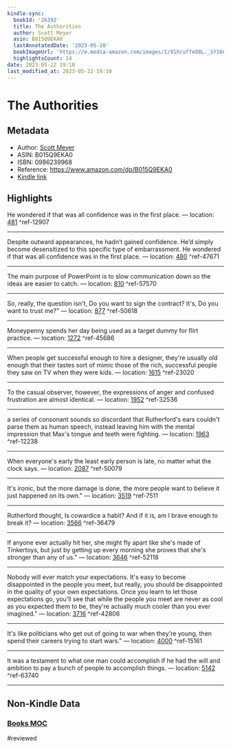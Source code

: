 ```yaml
---
kindle-sync:
  bookId: '26392'
  title: The Authorities
  author: Scott Meyer
  asin: B015Q9EKA0
  lastAnnotatedDate: '2023-05-20'
  bookImageUrl: 'https://m.media-amazon.com/images/I/91hcuffeO8L._SY160.jpg'
  highlightsCount: 14
date: 2023-05-22 19:10
last_modified_at: 2023-05-22 19:10
---
```


# The Authorities

## Metadata

-   Author: [Scott Meyer](https://www.amazon.comundefined)
-   ASIN: B015Q9EKA0
-   ISBN: 0986239968
-   Reference: https://www.amazon.com/dp/B015Q9EKA0
-   [Kindle link](kindle://book?action=open&asin=B015Q9EKA0)

## Highlights

He wondered if that was all confidence was in the first place. — location: [481](kindle://book?action=open&asin=B015Q9EKA0&location=481) ^ref-12907

---

Despite outward appearances, he hadn’t gained confidence. He’d simply become desensitized to this specific type of embarrassment. He wondered if that was all confidence was in the first place. — location: [480](kindle://book?action=open&asin=B015Q9EKA0&location=480) ^ref-47671

---
The main purpose of PowerPoint is to slow communication down so the ideas are easier to catch. — location: [810](kindle://book?action=open&asin=B015Q9EKA0&location=810) ^ref-57570

---

So, really, the question isn't, Do you want to sign the contract? It's, Do you want to trust me?" — location: [877](kindle://book?action=open&asin=B015Q9EKA0&location=877) ^ref-50618

---

Moneypenny spends her day being used as a target dummy for flirt practice. — location: [1272](kindle://book?action=open&asin=B015Q9EKA0&location=1272) ^ref-45686

---

When people get successful enough to hire a designer, they're usually old enough that their tastes sort of mimic those of the rich, successful people they saw on TV when they were kids. — location: [1615](kindle://book?action=open&asin=B015Q9EKA0&location=1615) ^ref-23020

---

To the casual observer, however, the expressions of anger and confused frustration are almost identical. — location: [1952](kindle://book?action=open&asin=B015Q9EKA0&location=1952) ^ref-32536

---

a series of consonant sounds so discordant that Rutherford's ears couldn't parse them as human speech, instead leaving him with the mental impression that Max's tongue and teeth were fighting. — location: [1963](kindle://book?action=open&asin=B015Q9EKA0&location=1963) ^ref-12238

---

When everyone's early the least early person is late, no matter what the clock says. — location: [2087](kindle://book?action=open&asin=B015Q9EKA0&location=2087) ^ref-50079

---

It's ironic, but the more damage is done, the more people want to believe it just happened on its own." — location: [3519](kindle://book?action=open&asin=B015Q9EKA0&location=3519) ^ref-7511

---

Rutherford thought, Is cowardice a habit? And if it is, am I brave enough to break it? — location: [3566](kindle://book?action=open&asin=B015Q9EKA0&location=3566) ^ref-36479

---

If anyone ever actually hit her, she might fly apart like she's made of Tinkertoys, but just by getting up every morning she proves that she's stronger than any of us." — location: [3646](kindle://book?action=open&asin=B015Q9EKA0&location=3646) ^ref-52118

---

Nobody will ever match your expectations. It's easy to become disappointed in the people you meet, but really, you should be disappointed in the quality of your own expectations. Once you learn to let those expectations go, you'll see that while the people you meet are never as cool as you expected them to be, they're actually much cooler than you ever imagined." — location: [3716](kindle://book?action=open&asin=B015Q9EKA0&location=3716) ^ref-42806

---

It's like politicians who get out of going to war when they're young, then spend their careers trying to start wars." — location: [4000](kindle://book?action=open&asin=B015Q9EKA0&location=4000) ^ref-15161

---

It was a testament to what one man could accomplish if he had the will and ambition to pay a bunch of people to accomplish things. — location: [5142](kindle://book?action=open&asin=B015Q9EKA0&location=5142) ^ref-63740

---

## Non-Kindle Data

### [Books MOC](Books%20MOC.md)
#reviewed